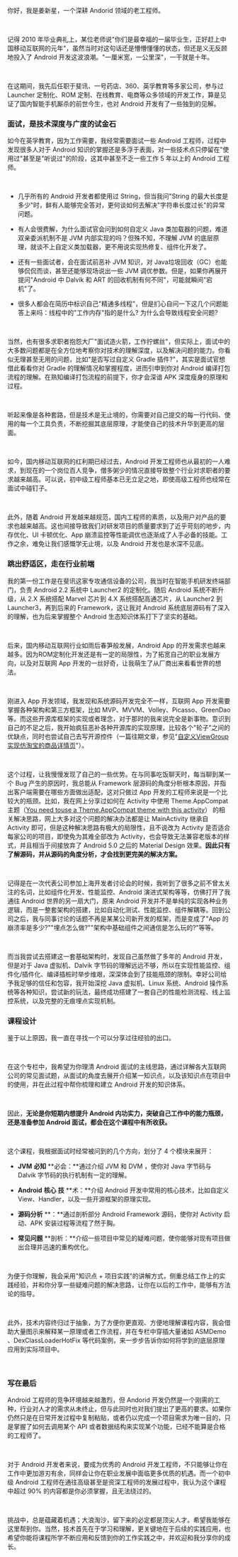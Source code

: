 你好，我是姜新星，一个深耕 Andorid 领域的老工程师。

<br />

记得 2010 年毕业典礼上，某位老师说"你们是最幸福的一届毕业生，正好赶上中国移动互联网的元年"，虽然当时对这句话还是懵懵懂懂的状态，但还是义无反顾地投入了 Android 开发这波浪潮。"一厘米宽，一公里深"，一干就是十年。

<br />

在这期间，我先后任职于斐讯、一号药店、360、英孚教育等多家公司，参与过 Launcher 定制化、ROM 定制、在线教育、电商等众多领域的开发工作，算是见证了国内智能手机厮杀的前世今生，也对 Android 开发有了一些独到的见解。

### 面试，是技术深度与广度的试金石

如今在英孚教育，因为工作需要，我经常需要面试一些 Android 工程师，过程中发现很多人对于 Android 知识的掌握还是多浮于表面，对一些技术点只停留在"使用过"甚至是"听说过"的阶段，这其中甚至不乏一些工作 5 年以上的 Android 工程师。

<br />

* 几乎所有的 Android 开发者都使用过 String，但当我问"String 的最大长度是多少"时，鲜有人能够完全答对，更何谈如何去解决"字符串长度过长"的异常问题。

* 有人会很费解，为什么面试官会问到如何自定义 Java 类加载器的问题，难道双亲委派机制不是 JVM 内部实现的吗？但殊不知，不理解 JVM 的底层原理，就谈不上自定义类加载器，更不用说实现热修复、组件化开发了。

* 还有一些面试者，会在面试前恶补 JVM 知识，对 Java垃圾回收（GC）也能够侃侃而谈，甚至还能够现场说出一些 JVM 调优参数。但是，如果你再展开提问"Android 中 Dalvik 和 ART 的回收机制有何不同"，可能就瞬间"宕机"了。

* 很多人都会在简历中标识自己"精通多线程"，但是扪心自问一下这几个问题能答上来吗：线程中的"工作内存"指的是什么? 为什么会导致线程安全问题?

<br />

当然，也有很多求职者抱怨大厂"面试造火箭，工作拧螺丝"，但实际上，面试中的大多数问题都是在全方位地考察你对技术的理解深度，以及解决问题的能力。你看似无理甚至无用的问题，比如"是否写过自定义 Gradle 插件?"，其实是面试官想借此看看你对 Gradle 的理解情况和掌握程度，进而引申到你对 Android 编译打包流程的理解。在熟知编译打包流程的前提下，你才会深谙 APK 深度瘦身的原理和过程。

<br />

听起来像是各种套路，但是技术是无止境的，你需要对自己提交的每一行代码、使用的每一个工具负责，不断挖掘其底层原理，才能使自己的技术升华到更高的层面。

<br />

如今，国内移动互联网的红利期已经过去，Android 开发工程师也从最初的一人难求，到现在的一个岗位百人竞争，僧多粥少的情况直接导致整个行业对求职者的要求越来越高。可以说，初中级工程师基本已无立足之地，即使高级工程师也经常在面试中碰钉子。

<br />

此外，随着 Android 开发越来越规范，国内工程师的素质，以及用户对产品的要求也越来越高。这也间接导致我们对研发项目的质量要求到了近乎苛刻的地步，内存优化、UI 卡顿优化、App 崩溃监控等性能调优也逐渐成了人手必备的技能。工作之余，难免让我们感慨学无止境，以及 Android 开发也是水深不见底。

### 跳出舒适区，走在行业前端

我的第一份工作是在斐讯这家专攻通信设备的公司，我当时在智能手机研发终端部门，负责 Android 2.2 系统中 Launcher2 的定制化。随后 Android 系统不断升级，从 2.X 系统搭配 Marvel 芯片到 4.X 系统搭配高通芯片，从 Launcher2 到 Launcher3，再到后来的 Framework，这让我对 Android 系统底层源码有了深入的理解，也为后来掌握整个 Android 生态知识体系打下了坚实的基础。

<br />

后来，国内移动互联网行业如雨后春笋般发展，Android App 的开发需求也越来越多。因为ROM定制化开发还是有一定的局限性，为了拓宽自己的职业发展方向，以及对互联网 App 开发的一丝好奇，让我萌生了从厂商出来看看世界的想法。

<br />

刚进入 App 开发领域，我发现和系统源码开发完全不一样，互联网 App 开发需要掌握各种架构和第三方框架，比如 MVP、MVVM、Volley、Picasso、GreenDao 等。而这些开源库框架的实现或者理念，对于那时的我来说完全是新事物。意识到自己的不足之后，我开始疯狂恶补各种开源库的实现原理，比较各个"轮子"之间的优缺点，同时也尝试自己去写开源控件（一篇往期文章，参见"[自定义ViewGroup实现仿淘宝的商品详情页](https://blog.csdn.net/zxm317122667/article/details/47018357)"）。

<br />

这个过程，让我慢慢发现了自己的一些优势。在与同事吃饭聊天时，每当聊到某一个 Bug 产生的原因时，我总能从 Framework 层源码的角度分析根本原因，并指出客户端需要在哪些方面做出适配，这对只做过 App 开发的工程师来说是一个比较大的瓶颈。比如，我在网上分享过如何在 Activity 中使用 Theme.AppCompat 主题（[You need to](https://blog.csdn.net/zxm317122667/article/details/50984644)[use a Theme.AppCompat theme with this activity](https://blog.csdn.net/zxm317122667/article/details/50984644)） 的相关解决思路，网上大多对这个问题的解决办法都是让 MainActivity 继承自 Activity 即可，但是这种解决思路有极大的局限性，且不说改为 Activity 是否适合每家公司的项目，即使免为其难全部改为 Activity，也会导致无法兼容老版本的样式，并且相当于间接放弃了 Android 5.0 之后的 Material Design 效果。**因此****只有了解源码，并从源码的角度分析，才会找到更完美的解决方案****。**

<br />

记得是在一次代表公司参加上海开发者讨论会的时候，我听到了很多之前不曾太关注的名词，比如组件化开发、性能监控、Android 演进式架构等等，仿佛打开了我通往 Android 世界的另一扇大门，原来 Android 开发并不是单纯的实现各种业务逻辑，而是一整套架构的搭建，比如自动化测试、性能监控、组件解耦等。回到公司之后，我与同事讨论的话题不再是某某公司新开发的框架，而是变成了"App 的崩溃率是多少?""埋点怎么做?""架构中基础组件之间通信是怎么玩的?"等等。

<br />

而当我尝试去搭建这一套基础架构时，发现自己虽然做了多年的 Android 开发，但是对于 Java 虚拟机、Dalvik 字节码的理解远远不够，所以在实现性能监控、组件化/插件化、编译插桩时举步维艰，深深体会到了技能瓶颈的限制。幸好公司给予我足够的信任和包容，我开始深挖 Java 虚拟机、Linux 系统、Android 操作系统等各种知识，尝试新的玩法，最终成功搭建了一套自己的性能检测流程、线上监控系统，以及完整的无痕埋点实现机制。

### 课程设计

鉴于以上原因，我一直在寻找一个可以分享过往经验的出口。

<br />

在这个专栏中，我希望为你理清 Android 面试的主线思路，通过详解各大互联网公司的常见面试题，从面试的角度去展开介绍某一知识点，以及该知识点在项目中的使用，并在此过程中帮你梳理和建立 Android 开发的知识体系。

<br />

因此，**无论是你短期内想提升 Android 内功实力，突破自己工作中的能力瓶颈，还是准备参加 Android 面试，都会在这个课程中有所收获。**

<br />

这个课程，我根据面试时经常被问到的几个方向，划分了 4 个模块来展开：

* **JVM** **必知** **必会：**通过介绍 JVM 和 DVM ，使你对 Java 字节码与 Dalvik 字节码的执行机制有一定的理解。

* **Android** **核心** **技** **术：**介绍 Android 开发中常用的核心技术，比如自定义 View、Handler，以及一些开源框架的原理实现。

* **源码分析** **：**通过剖析部分 Android Framework 源码，使你对 Activity 启动、APK 安装过程等流程了然于胸。

* **常见问题** **剖析：**介绍一些项目中常见的疑难问题，使你能够对现有项目做出合理并迅速的重构优化。

<br />

为便于你理解，我会采用"知识点 + 项目实践"的讲解方式，侧重总结工作上的实践经验，并和你分享一些疑难问题的解决思路，让你在以后的工作中，能够有方法论的指导。

<br />

此外，技术内容终归过于抽象，为了方便你更直观、方便地理解课程内容，我会借助大量图示来解释某一原理或者工作流程，并在专栏中穿插大量诸如 ASMDemo 、DexClassLoaderHotFix 等代码案例，来一步步告诉你如何将学到的底层原理应用到实际项目中。

<br />

<Image alt="" src="https://s0.lgstatic.com/i/image3/M01/02/5F/Ciqah1568laAah6JAAQp9HVKecg030.png"/>

### 写在最后

Android 工程师的竞争环境越来越激烈，但 Andorid 开发仍然是一个刚需的工种，行业对人才的需求从未终止，但与此同时也对我们提出了更高的要求。如果你仍然只是在日常开发过程中复制粘贴，或者仍以完成一个项目需求为唯一目的，只是掌握了如何去调用某个 API 或者数据结构来实现某个功能，已经不能算是合格的工程师了。

<br />

对于 Android 开发者来说，要成为优秀的 Android 开发工程师，不只能够让你在工作中更加游刃有余，同样会让你在职业发展中面临更多优质的机遇。而一个初中级 Android 工程师在通往高级甚至是资深工程师的发展过程中，我认为这个课程中超过 90% 的内容都是你必须掌握，且无法绕过的。

<br />

挑战中，总是蕴藏着机遇；大浪淘沙，留下来的必定都是顶尖人才。希望我能够在这里帮到你。当然，技术首先在于学习和理解，更关键地在于后续的实践应用，也希望你能将课程所学不断应用和反馈到你的工作实践之中，并欢迎和我分享你的成长。

<br />

